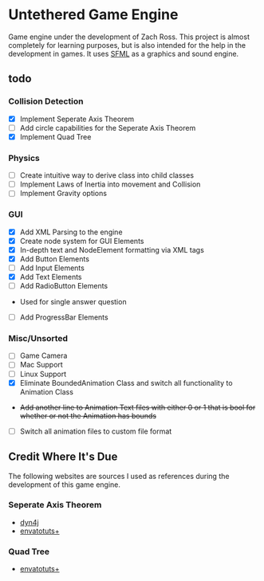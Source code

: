# Untethered Game Engine
Game engine under the development of Zach Ross. This project is almost completely for learning purposes, but is also intended for the help in the development in games. It uses [SFML](http://www.sfml-dev.org) as a graphics and sound engine.
## todo
### Collision Detection
- [X] Implement Seperate Axis Theorem
- [ ] Add circle capabilities for the Seperate Axis Theorem
- [X] Implement Quad Tree

### Physics
- [ ] Create intuitive way to derive class into child classes
- [ ] Implement Laws of Inertia into movement and Collision
- [ ] Implement Gravity options

### GUI
- [X] Add XML Parsing to the engine
- [X] Create node system for GUI Elements
- [X] In-depth text and NodeElement formatting via XML tags
- [X] Add Button Elements
- [ ] Add Input Elements
- [X] Add Text Elements
- [ ] Add RadioButton Elements
 - Used for single answer question
- [ ] Add ProgressBar Elements


### Misc/Unsorted
- [ ] Game Camera
- [ ] Mac Support
- [ ] Linux Support
- [X] Eliminate BoundedAnimation Class and switch all functionality to Animation Class
 - ~~Add another line to Animation Text files with either 0 or 1 that is bool for whether or not the Animation has bounds~~
- [ ] Switch all animation files to custom file format

## Credit Where It's Due
The following websites are sources I used as references during the development of this game engine. 

### Seperate Axis Theorem
- [dyn4j](http://www.dyn4j.org/2010/01/sat/)
- [envatotuts+](http://gamedevelopment.tutsplus.com/tutorials/collision-detection-using-the-separating-axis-theorem--gamedev-169)

### Quad Tree
- [envatotuts+](http://gamedevelopment.tutsplus.com/tutorials/quick-tip-use-quadtrees-to-detect-likely-collisions-in-2d-space--gamedev-374)

